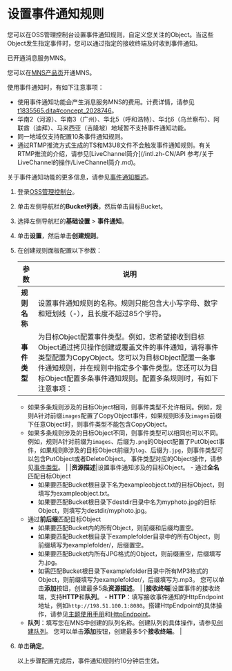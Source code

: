 # 设置事件通知规则

您可以在OSS管理控制台设置事件通知规则，自定义您关注的Object。当这些Object发生指定事件时，您可以通过指定的接收终端及时收到事件通知。

已开通消息服务MNS。

您可以在[MNS产品页](https://www.alibabacloud.com/product/message-service?spm=a2796.7919406.6791778070.535.10863c37LYZmSP)开通MNS。

使用事件通知时，有如下注意事项：

-   使用事件通知功能会产生消息服务MNS的费用。计费详情，请参见[t1835565.dita\#concept\_2028746]()。
-   华南2（河源）、华南3（广州）、华北5（呼和浩特）、华北6（乌兰察布）、阿联酋（迪拜）、马来西亚（吉隆坡）地域暂不支持事件通知功能。
-   同一地域仅支持配置10条事件通知规则。
-   通过RTMP推流方式生成的TS和M3U8文件不会触发事件通知规则。有关RTMP推流的介绍，请参见[LiveChannel简介](/intl.zh-CN/API 参考/关于LiveChannel的操作/LiveChannel简介.md)。

关于事件通知功能的更多信息，请参见[事件通知概述](/intl.zh-CN/开发指南/事件通知/事件通知概述.md)。

1.  登录[OSS管理控制台](https://oss.console.aliyun.com/)。

2.  单击左侧导航栏的**Bucket列表**，然后单击目标Bucket。

3.  选择左侧导航栏的**基础设置** \> **事件通知**。

4.  单击**设置**，然后单击**创建规则**。

5.  在创建规则面板配置以下参数：

    |参数|说明|
    |--|--|
    |**规则名称**|设置事件通知规则的名称。规则只能包含大小写字母、数字和短划线（-），且长度不超过85个字符。 |
    |**事件类型**|为目标Object配置事件类型。例如，您希望接收到目标Object通过拷贝操作创建或覆盖文件的事件通知，请将事件类型配置为CopyObject。您可以为目标Object配置一条事件通知规则，并在规则中指定多个事件类型。您还可以为目标Object配置多条事件通知规则。配置多条规则时，有如下注意事项：

    -   如果多条规则涉及的目标Object相同，则事件类型不允许相同。例如，规则A针对前缀`images`配置了CopyObject事件，如果规则B涉及`images`前缀下任意Object时，则事件类型不能包含CopyObject。
    -   如果多条规则涉及的目标Object不同，则事件类型可以相同也可以不同。例如，规则A针对前缀为`images`、后缀为`.png`的Object配置了PutObject事件，如果规则B涉及的目标Object前缀为`log`、后缀为`.jpg`，则事件类型可以包含PutObject或者DeleteObject。
事件类型对应的Object操作，请参见[事件类型](/intl.zh-CN/开发指南/事件通知/事件通知概述.md)。 |
    |**资源描述**|设置事件通知涉及的目标Object。    -   通过**全名**匹配目标Object
        -   如果要匹配Bucket根目录下名为exampleobject.txt的目标Object，则填写为exampleobject.txt。
        -   如果要匹配Bucket根目录下destdir目录中名为myphoto.jpg的目标Object，则填写为destdir/myphoto.jpg。
    -   通过**前后缀**匹配目标Object
        -   如果要匹配Bucket内的所有Object，则前缀和后缀均置空。
        -   如果要匹配Bucket根目录下examplefolder目录中的所有Object，则前缀填写为examplefolder/，后缀置空。
        -   如果要匹配Bucket内所有JPG格式的Object，则前缀置空，后缀填写为.jpg。
        -   如需匹配Bucket根目录下examplefolder目录中所有MP3格式的Object，则前缀填写为examplefolder/，后缀填写为.mp3。
您可以单击**添加**按钮，创建最多5条**资源描述**。 |
    |**接收终端**|设置事件的接收终端，支持**HTTP**和**队列**。    -   **HTTP**：填写接收事件通知的HttpEndpoint地址，例如`http://198.51.100.1:8080`。搭建HttpEndpoint的具体操作，请参见[主题使用手册]()和[HttpEndpoint]()。
    -   **队列**：填写您在MNS中创建的队列名称。创建队列的具体操作，请参见[创建队列]()。
您可以单击**添加**按钮，创建最多5个**接收终端**。 |

6.  单击**确定**。

    以上步骤配置完成后，事件通知规则约10分钟后生效。


